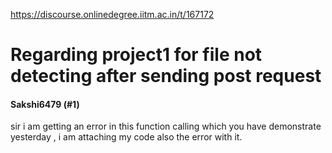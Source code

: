 https://discourse.onlinedegree.iitm.ac.in/t/167172

<html><head><meta charset='utf-8'><title>Regarding project1 for file not detecting after sending post request</title></head><body>
<h1>Regarding project1 for file not detecting after sending post request</h1>
<h4>Sakshi6479 (#1)</h4>
<p>sir i am getting an error in this function calling which you have demonstrate yesterday , i am attaching my code also the error with it.